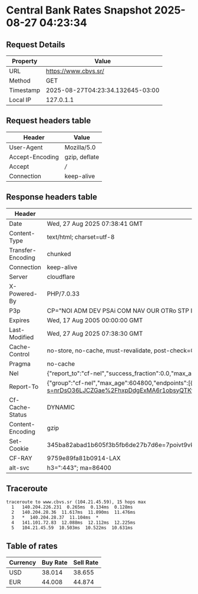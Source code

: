 # Central Bank Rates Snapshot 2025-08-27 04:23:34
## Request Details

| Property | Value |
|----------|-------|
| URL | https://www.cbvs.sr/ |
| Method | GET |
| Timestamp | 2025-08-27T04:23:34.132645-03:00 |
| Local IP | 127.0.1.1 |
    
## Request headers table

| Header | Value |
|--------|-------|
| User-Agent | Mozilla/5.0 |
| Accept-Encoding | gzip, deflate |
| Accept | */* |
| Connection | keep-alive |

    
## Response headers table
| Header | Value |
|--------|-------|
| Date | Wed, 27 Aug 2025 07:38:41 GMT |
| Content-Type | text/html; charset=utf-8 |
| Transfer-Encoding | chunked |
| Connection | keep-alive |
| Server | cloudflare |
| X-Powered-By | PHP/7.0.33 |
| P3p | CP="NOI ADM DEV PSAi COM NAV OUR OTRo STP IND DEM" |
| Expires | Wed, 17 Aug 2005 00:00:00 GMT |
| Last-Modified | Wed, 27 Aug 2025 07:38:30 GMT |
| Cache-Control | no-store, no-cache, must-revalidate, post-check=0, pre-check=0 |
| Pragma | no-cache |
| Nel | {"report_to":"cf-nel","success_fraction":0.0,"max_age":604800} |
| Report-To | {"group":"cf-nel","max_age":604800,"endpoints":[{"url":"https://a.nel.cloudflare.com/report/v4?s=nrDsO36LJCZGae%2FhxpDdgExMA6r1obsyQTKvBZkQ52ScRvorc5siZxvGlJ%2FMlM0KR8%2FscJwhizFbQKMuX5qxGxh4FGtV8LmqujOo"}]} |
| Cf-Cache-Status | DYNAMIC |
| Content-Encoding | gzip |
| Set-Cookie | 345ba82abad1b605f3b5fb6de27b7d6e=7poivt9vkog2cm57bdhjjhb2g6; HttpOnly; Path=/ |
| CF-RAY | 9759e89fa81b0914-LAX |
| alt-svc | h3=":443"; ma=86400 |

## Traceroute 

```
traceroute to www.cbvs.sr (104.21.45.59), 15 hops max
  1   140.204.226.231  0.265ms  0.134ms  0.128ms 
  2   140.204.28.36  11.617ms  11.890ms  11.476ms 
  3   *  140.204.28.37  11.104ms  * 
  4   141.101.72.83  12.088ms  12.112ms  12.225ms 
  5   104.21.45.59  10.503ms  10.522ms  10.631ms 

```


## Table of rates

| Currency | Buy Rate | Sell Rate |
|----------|----------|-----------|
| USD | 38.014 | 38.655 |
| EUR | 44.008 | 44.874 |
